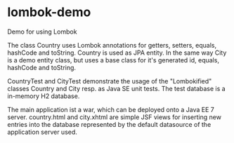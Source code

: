 # lombok-demo

Demo for using Lombok

The class Country uses Lombok annotations for getters, setters, equals, hashCode and toString. Country is used as JPA entity.
In the same way City is a demo entity class, but uses a base class for it's generated id, equals, hashCode and toString.

CountryTest and CityTest demonstrate the usage of the "Lombokified" classes Country and City resp. as Java SE unit tests. The test database
is a in-memory H2 database.

The main application ist a war, which can be deployed onto a Java EE 7 server. country.html and city.xhtml are simple JSF views
for inserting new entries into the database represented by the default datasource of the application server used. 
